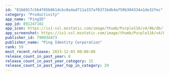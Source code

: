 ```yaml
---
id: "81b6917c564f05b861dcbc0a4ad711a337af0371bdb4af59b304334a1de32fec"
category: "Productivity"
app_name: "PingID"
app_id: 891247102
app_icon: https://is1-ssl.mzstatic.com/image/thumb/Purple116/v4/8b/db/f4/8bdbf44b-1594-37a8-3804-b05f4fb80b6e/AppIcon-0-1x_U007emarketing-0-10-0-85-220.png/1024x1024bb.png
app_screenshot: https://is1-ssl.mzstatic.com/image/thumb/Purple116/v4/b6/97/4d/b6974ddb-5489-413c-5c9e-4ee778952ba6/pr_source.png/1242x2688bb.png
publisher_id: 799934473
publisher_name: "Ping Identity Corporation"
rank: 59
most_recent_release: 2023-12-03 00:00:00
release_count_in_past_year: 6
release_count_in_past_year_category: 15
release_count_in_past_year_top_in_category: 29
---
```


